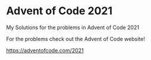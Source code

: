 # Advent of Code 2021
My Solutions for the problems in Advent of Code 2021

For the problems check out the Advent of Code website!

https://adventofcode.com/2021
